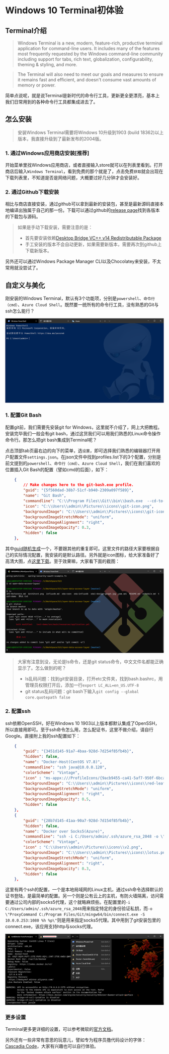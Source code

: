 # Windows 10 Terminal初体验

## Terminal介绍

> Windows Terminal is a new, modern, feature-rich, productive terminal application for command-line users. It includes many of the features most frequently requested by the Windows command-line community including support for tabs, rich text, globalization, configurability, theming & styling, and more.

> The Terminal will also need to meet our goals and measures to ensure it remains fast and efficient, and doesn't consume vast amounts of memory or power.

简单点说呢，就是说Terminal是新时代的命令行工具，更新更全更漂亮，基本上我们日常用到的各种命令行工具都集成进去了。

## 怎么安装

> 安装Windows Terminal需要将Windows 10升级到1903 (build 18362)以上版本，我直接升级到了最新发布的2004版。

### 1. 通过Windows应用商店安装[推荐]

开始菜单里找Windows应用商店，或者直接输入store就可以在列表里看到。打开商店后输入`Windows Terminal`，看到免费的那个就是了，点击免费`获取`就会出现在下载列表里，不知道是否是网络问题，大概要过好几分钟才会安装好。

### 2. 通过Github下载安装

相比与商店直接安装，通过github可以拿到最新的安装包，甚至是最新源码直接本地编译出独属于自己的那一份。下载可以通过github的[release page](https://github.com/microsoft/terminal/releases)找到各版本的下载包与源码。

> 如果是手动下载安装，需要注意的是：
> - 首先要安装依赖[Desktop Bridge VC++ v14 Redistributable Package](https://www.microsoft.com/en-us/download/details.aspx?id=53175) 
> - 手工安装的版本不会自动更新，如果需要新版本，需要再次到github上下载新版本。

另外还可以通过Windows Package Manager CLI以及Chocolatey来安装，不太常用就没尝试了。

## 自定义与美化

刚安装的Windows Terminal，默认有3个功能项，分别是`powershell`、`命令行（cmd）`、`Azure Cloud Shell`。既然要一统所有的命令行工具，没有熟悉的Git与ssh怎么能行？

![default tabs](../images/terminal-default.png)

### 1. 配置Git Bash

配置git前，我们需要先安装git for Windows，这里就不介绍了，网上大把教程。安装完毕我们一般会有git bash，通过这货我们可以用我们熟悉的Linux命令操作命令行。那怎么把git bash集成到Terminal呢？

点击顶部tab页最右边的向下的菜单，选`设置`，即可选择我们熟悉的编辑器打开用户配置文件`settings.json`。在json文件中找到profiles.list下的3个配置，分别是前文提到的`powershell`、`命令行（cmd）`、`Azure Cloud Shell`，我们在我们喜欢的位置插入Git Bash的配置（譬如cmd的后面），如下：

```json
    {
        // Make changes here to the git-bash.exe profile.
        "guid": "{5f560dad-38b7-51cf-b940-2309a097f589}",
        "name": "Git Bash",
        "commandline": "C:\\Program Files\\Git\\bin\\bash.exe  --cd-to-home",
        "icon": "C:\\Users\\admin\\Pictures\\icons\\git-icon.png",
        "backgroundImage": "C:\\Users\\admin\\Pictures\\icons\\git-icon.png",
        "backgroundImageStretchMode": "uniform",
        "backgroundImageAlignment": "right",
        "backgroundImageOpacity": 0.3,
        "hidden": false
    },
```

其中[guid随机生成](http://www.uuid.online/)一个，不要跟其他的重复即可。这里文件的路径大家要根据自己的实际情况配置，我安装的是默认路径。另外就是icon图标，给大家准备好了高清大图，点[这里下载](../images/git-icon.png)。至于效果嘛，大家看下面的截图：

![Git Bash](../images/terminal-git-bash.png)

> 大家有注意到没，无论是ls命令，还是git status命令，中文文件名都能正确显示了。怎么做到的呢？
> - ls乱码问题：找到git安装目录，打开etc文件夹，找到bash.bashrc，用管理员权限打开后，添加一行`export LC_ALL=en_US.UTF-8`
> - git status乱码问题：git bash下输入`git config --global core.quotepath false`

### 2. 配置ssh

ssh依赖OpenSSH，好在Windows 10 1903以上版本都默认集成了OpenSSH，所以直接用即可。至于ssh命令怎么用，怎么配证书，这里不做介绍，请自行Google。直接附上我的ssh配置如下：

```json
    {
        "guid": "{3451d145-91a7-4baa-928d-7d254f85fb4b}",
        "hidden": false,
        "name": "Docker-Host(CentOS V7.8)",
        "commandline": "ssh java@10.0.0.120",
        "colorScheme": "Vintage",
        "icon" : "ms-appx:///ProfileIcons/{9acb9455-ca41-5af7-950f-6bca1bc9722f}.png",
        "backgroundImage": "C:\\Users\\admin\\Pictures\\icons\\red-leaf.png",
        "backgroundImageStretchMode": "uniform",
        "backgroundImageAlignment": "right",
        "backgroundImageOpacity": 0.5,
        "hidden": false
    },
    {
        "guid": "{28b7d145-41aa-90a7-928d-7d154f85fb4b}",
        "hidden": false,
        "name": "Docker over Socks5(Azure)",
        "commandline": "ssh -i C:/Users/admin/.ssh/azure_rsa_2048 -o \"ProxyCommand C:/Program Files/Git/mingw64/bin/connect.exe -S 10.0.0.253:1080 %h %p\" docker@target-host-domain.com",
        "colorScheme": "Vintage",
        "icon" : "C:\\Users\\admin\\Pictures\\icons\\v2.png",
        "backgroundImage": "C:\\Users\\admin\\Pictures\\icons\\lotus.png",
        "backgroundImageStretchMode": "uniform",
        "backgroundImageAlignment": "right",
        "backgroundImageOpacity": 0.3,
        "hidden": false
    },
```

这里有两个ssh的配置，一个是本地局域网的Linux主机，通过ssh命令选择默认的证书登陆，是最简单的配置。另一个则是公有云上的主机，有防火墙隔离，访问需要通过公司内部的socks5代理，这个就略麻烦些。在配置里的`-i C:/Users/admin/.ssh/azure_rsa_2048`用来指定特定的身份验证私钥，而`-o \"ProxyCommand C:/Program Files/Git/mingw64/bin/connect.exe -S 10.0.0.253:1080 %h %p\"`则是用来指定socks5代理。其中用到了git安装包里的connect.exe，该应用支持http与socks代理。

![ssh](../images/terminal-ssh.png)

### 更多设置

Terminal更多更详细的设置，可以参考微软的[官方文档](https://docs.microsoft.com/zh-cn/windows/terminal/customize-settings/profile-settings)。

另外还有一些非常有意思的玩意儿，譬如专为程序员撸代码设计的字体：[Cascadia Code](https://docs.microsoft.com/zh-cn/windows/terminal/cascadia-code)，大家有兴趣也可以自行体验。
